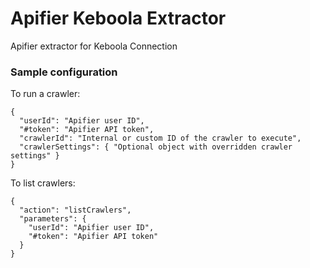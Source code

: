 # Apifier Keboola Extractor

Apifier extractor for Keboola Connection

### Sample configuration

To run a crawler:

    {
      "userId": "Apifier user ID",
      "#token": "Apifier API token",
      "crawlerId": "Internal or custom ID of the crawler to execute",
      "crawlerSettings": { "Optional object with overridden crawler settings" }
    }

To list crawlers:

    {
      "action": "listCrawlers",
      "parameters": {
        "userId": "Apifier user ID",
        "#token": "Apifier API token"
      }
    }

